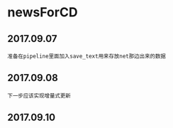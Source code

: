 # newsForCD
## 2017.09.07
```准备在pipeline里面加入save_text用来存放net那边出来的数据```
## 2017.09.08
```下一步应该实现增量式更新```
## 2017.09.10
```下一步新增从log读取时间戳信息，保证异常中断后能补抓漏掉的内容
